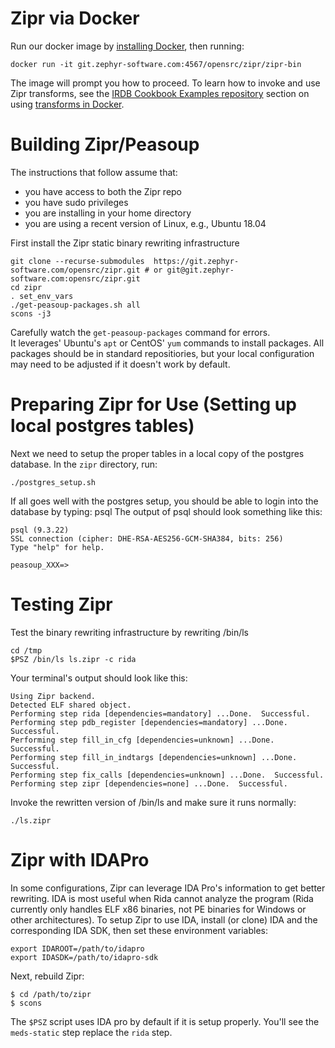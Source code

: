 # Zipr via Docker 

Run our docker image by [installing Docker](https://docs.docker.com/get-docker/), then running:

```
docker run -it git.zephyr-software.com:4567/opensrc/zipr/zipr-bin
```

The image will prompt you how to proceed.  To learn how to invoke and use Zipr transforms, see the [IRDB Cookbook Examples repository](https://git.zephyr-software.com/opensrc/irdb-cookbook-examples) section on using [transforms in Docker](https://git.zephyr-software.com/opensrc/irdb-cookbook-examples#docker-recommended).

# Building Zipr/Peasoup

The instructions that follow assume that:

* you have access to both the Zipr repo
* you have sudo privileges
* you are installing in your home directory
* you are using a recent version of Linux, e.g., Ubuntu 18.04


First install the Zipr static binary rewriting infrastructure
```
git clone --recurse-submodules  https://git.zephyr-software.com/opensrc/zipr.git # or git@git.zephyr-software.com:opensrc/zipr.git
cd zipr
. set_env_vars
./get-peasoup-packages.sh all
scons -j3
```

Carefully watch the `get-peasoup-packages` command for errors.  
It leverages' Ubuntu's `apt` or CentOS' `yum` commands to install packages.
All packages should be in standard repositiories, but your local configuration may
need to be adjusted if it doesn't work by default.

# Preparing Zipr for Use (Setting up local postgres tables)

Next we need to setup the proper tables in a local copy of the postgres database.  In the `zipr` directory, run:
```
./postgres_setup.sh
```

If all goes well with the postgres setup, you should be able to login into the database by typing: psql
The output of psql should look something like this:
```
psql (9.3.22)
SSL connection (cipher: DHE-RSA-AES256-GCM-SHA384, bits: 256)
Type "help" for help.

peasoup_XXX=> 
```

# Testing Zipr

Test the binary rewriting infrastructure by rewriting /bin/ls
```
cd /tmp
$PSZ /bin/ls ls.zipr -c rida
```
Your terminal's output should look like this:
```
Using Zipr backend.
Detected ELF shared object.
Performing step rida [dependencies=mandatory] ...Done.  Successful.
Performing step pdb_register [dependencies=mandatory] ...Done.  Successful.
Performing step fill_in_cfg [dependencies=unknown] ...Done.  Successful.
Performing step fill_in_indtargs [dependencies=unknown] ...Done.  Successful.
Performing step fix_calls [dependencies=unknown] ...Done.  Successful.
Performing step zipr [dependencies=none] ...Done.  Successful.
```

Invoke the rewritten version of /bin/ls and make sure it runs normally:
```
./ls.zipr
```

# Zipr with IDAPro 

In some configurations, Zipr can leverage IDA Pro's information to get better rewriting.  IDA is most useful when Rida cannot analyze the program (Rida currently only handles ELF x86 binaries, not PE binaries for Windows or other architectures).  To setup Zipr to use IDA, install (or clone) IDA and the corresponding IDA SDK, then set these environment variables:

```
export IDAROOT=/path/to/idapro
export IDASDK=/path/to/idapro-sdk
```

Next, rebuild Zipr:

```
$ cd /path/to/zipr 
$ scons
```

The `$PSZ` script uses IDA pro by default if it is setup properly.  You'll see the `meds-static` step replace the `rida` step.



